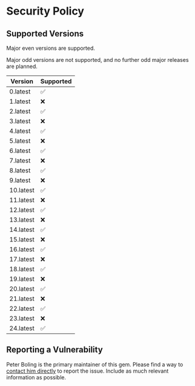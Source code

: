 # Security Policy

## Supported Versions

Major even versions are supported.

Major odd versions are not supported, and no further odd major releases are planned.

| Version   | Supported |
|-----------|-----------|
| 0.latest  | ✅         |
| 1.latest  | ❌         |
| 2.latest  | ✅         |
| 3.latest  | ❌         |
| 4.latest  | ✅         |
| 5.latest  | ❌         |
| 6.latest  | ✅         |
| 7.latest  | ❌         |
| 8.latest  | ✅         |
| 9.latest  | ❌         |
| 10.latest | ✅         |
| 11.latest | ❌         |
| 12.latest | ✅         |
| 13.latest | ❌         |
| 14.latest | ✅         |
| 15.latest | ❌         |
| 16.latest | ✅         |
| 17.latest | ❌         |
| 18.latest | ✅         |
| 19.latest | ❌         |
| 20.latest | ✅         |
| 21.latest | ❌         |
| 22.latest | ✅         |
| 23.latest | ❌         |
| 24.latest | ✅         |

## Reporting a Vulnerability

Peter Boling is the primary maintainer of this gem. Please find a way
to [contact him directly](https://railsbling.com/contact) to report the issue. Include as much relevant information as
possible.
